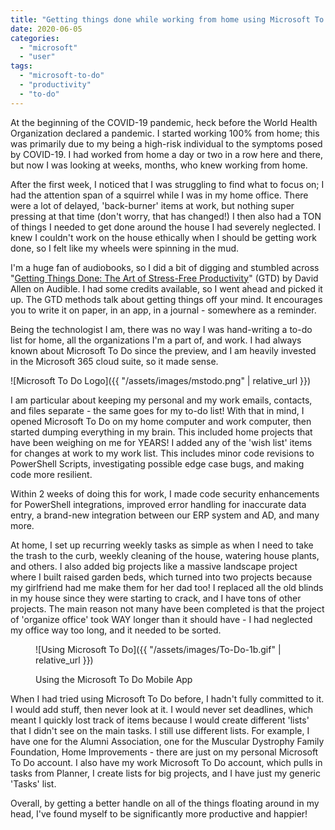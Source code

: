 ```yaml
---
title: "Getting things done while working from home using Microsoft To Do!"
date: 2020-06-05
categories: 
  - "microsoft"
  - "user"
tags: 
  - "microsoft-to-do"
  - "productivity"
  - "to-do"
---
```


At the beginning of the COVID-19 pandemic, heck before the World Health Organization declared a pandemic. I started working 100% from home; this was primarily due to my being a high-risk individual to the symptoms posed by COVID-19. I had worked from home a day or two in a row here and there, but now I was looking at weeks, months, who knew working from home.

After the first week, I noticed that I was struggling to find what to focus on; I had the attention span of a squirrel while I was in my home office. There were a lot of delayed, 'back-burner' items at work, but nothing super pressing at that time (don't worry, that has changed!) I then also had a TON of things I needed to get done around the house I had severely neglected. I knew I couldn't work on the house ethically when I should be getting work done, so I felt like my wheels were spinning in the mud.

<!--more-->

I'm a huge fan of audiobooks, so I did a bit of digging and stumbled across "[Getting Things Done: The Art of Stress-Free Productivity](https://www.amazon.com/gp/product/0143126563/ref=as_li_tl?ie=UTF8&camp=1789&creative=9325&creativeASIN=0143126563&linkCode=as2&tag=mattblogsi0b1-20&linkId=29a2e91332dd6aa4dba71d4a3c3a66e3)" (GTD) by David Allen on Audible. I had some credits available, so I went ahead and picked it up. The GTD methods talk about getting things off your mind. It encourages you to write it on paper, in an app, in a journal - somewhere as a reminder.

[](https://www.amazon.com/gp/product/0143126563/ref=as_li_tl?ie=UTF8&camp=1789&creative=9325&creativeASIN=0143126563&linkCode=as2&tag=mattblogsi0b1-20&linkId=e8203a90d84e4033be6b9101aa71f857)

Being the technologist I am, there was no way I was hand-writing a to-do list for home, all the organizations I'm a part of, and work. I had always known about Microsoft To Do since the preview, and I am heavily invested in the Microsoft 365 cloud suite, so it made sense.

![Microsoft To Do Logo]({{ "/assets/images/mstodo.png" | relative_url }})

I am particular about keeping my personal and my work emails, contacts, and files separate - the same goes for my to-do list! With that in mind, I opened Microsoft To Do on my home computer and work computer, then started dumping everything in my brain. This included home projects that have been weighing on me for YEARS! I added any of the 'wish list' items for changes at work to my work list. This includes minor code revisions to PowerShell Scripts, investigating possible edge case bugs, and making code more resilient.

Within 2 weeks of doing this for work, I made code security enhancements for PowerShell integrations, improved error handling for inaccurate data entry, a brand-new integration between our ERP system and AD, and many more.

At home, I set up recurring weekly tasks as simple as when I need to take the trash to the curb, weekly cleaning of the house, watering house plants, and others. I also added big projects like a massive landscape project where I built raised garden beds, which turned into two projects because my girlfriend had me make them for her dad too! I replaced all the old blinds in my house since they were starting to crack, and I have tons of other projects. The main reason not many have been completed is that the project of 'organize office' took WAY longer than it should have - I had neglected my office way too long, and it needed to be sorted.

<figure>

![Using Microsoft To Do]({{ "/assets/images/To-Do-1b.gif" | relative_url }})

<figcaption>

Using the Microsoft To Do Mobile App

</figcaption>

</figure>

When I had tried using Microsoft To Do before, I hadn't fully committed to it. I would add stuff, then never look at it. I would never set deadlines, which meant I quickly lost track of items because I would create different 'lists' that I didn't see on the main tasks. I still use different lists. For example, I have one for the Alumni Association, one for the Muscular Dystrophy Family Foundation, Home Improvements - there are just on my personal Microsoft To Do account. I also have my work Microsoft To Do account, which pulls in tasks from Planner, I create lists for big projects, and I have just my generic 'Tasks' list.

Overall, by getting a better handle on all of the things floating around in my head, I've found myself to be significantly more productive and happier!
